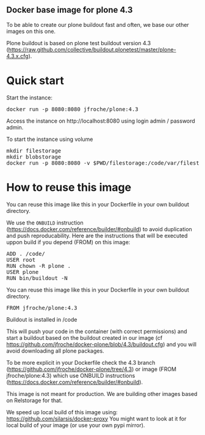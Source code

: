 Docker base image for plone 4.3
-------------------------------

To be able to create our plone buildout fast and often, we base our other images on this one.

Plone buildout is based on plone test buildout version 4.3 (https://raw.github.com/collective/buildout.plonetest/master/plone-4.3.x.cfg).

Quick start
===========

Start the instance:

<pre>
docker run -p 8080:8080 jfroche/plone:4.3
</pre>

Access the instance on http://localhost:8080 using login admin / password admin.

To start the instance using volume

<pre>
mkdir filestorage
mkdir blobstorage
docker run -p 8080:8080 -v $PWD/filestorage:/code/var/filestorage -v $PWD/blobstorage:/code/var/blobstorage jfroche/plone:4.3
</pre>

How to reuse this image
========================

You can reuse this image like this in your Dockerfile in your own buildout directory.

We use the `ONBUILD` instruction (https://docs.docker.com/reference/builder/#onbuild) to avoid duplication and push reproducability. Here are the instructions that will be executed uppon build if you depend (FROM) on this image:

<pre>
ADD . /code/
USER root
RUN chown -R plone .
USER plone
RUN bin/buildout -N
</pre>

You can reuse this image like this in your Dockerfile in your own buildout directory.

<pre>
FROM jfroche/plone:4.3
</pre>

Buildout is installed in /code

This will push your code in the container (with correct permissions) and start a buildout
based on the buildout created in our image (cf https://github.com/jfroche/docker-plone/blob/4.3/buildout.cfg) and you will avoid downloading all plone packages.

To be more explicit in your Dockerfile check the 4.3 branch (https://github.com/jfroche/docker-plone/tree/4.3) or image (FROM jfroche/plone:4.3)
which use ONBUILD instructions (https://docs.docker.com/reference/builder/#onbuild).

This image is not meant for production. We are building other images based on Relstorage for that.

We speed up local build of this image using: https://github.com/silarsis/docker-proxy
You might want to look at it for local build of your image (or use your own pypi mirror).
